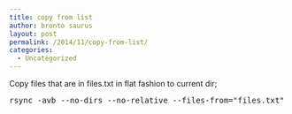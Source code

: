 ```yaml
---
title: copy from list
author: bronto saurus
layout: post
permalink: /2014/11/copy-from-list/
categories:
  - Uncategorized
---
```

Copy files that are in files.txt in flat fashion to current dir;

<pre>rsync -avb --no-dirs --no-relative --files-from="files.txt" / ./</pre>